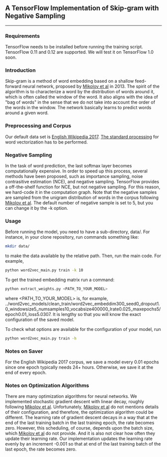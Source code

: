 ## A TensorFlow Implementation of Skip-gram with Negative Sampling
----

### Requirements
TensorFlow needs to be installed before running the training script.
TensorFlow 0.11 and 0.12 are supported. We will test it on TensorFlow 1.0 soon.

### Introduction
Skip-gram is a method of word embedding based on a shallow feed-forward neural network, proposed by [Mikolov et al](https://arxiv.org/pdf/1301.3781.pdf) in 2013. The spirit of the algorithm is to characterize a word by the distribution of words around it, which is often called the window of the word. It also aligns with the idea of "bag of words"  in the sense that we do not take into account the order of the words in the window. The network basically learns to predict words around a given word. 

### Preprocessing and Corpus
Our default data set is [English Wikipedia 2017](https://dumps.wikimedia.org/other/incr/wikidatawiki/). [The standard processing](http://mattmahoney.net/dc/textdata.html) for word vectorization has to be performed.

### Negative Sampling
In the task of word prediction, the last softmax layer becomes computationally expensive. In order to speed up this process, several methods have been proposed, such as importance sampling, noise contrasitive estimation (NCE), and negative sampling. TensorFlow provides a off-the-shelf function for NCE, but not negative sampling. For this reason, we hard-code it in the computation graph. Note that the negative samples are sampled from the unigram distribution of words in the corpus following [Mikolov et al](https://arxiv.org/pdf/1301.3781.pdf). The default number of negative sample is set to 5, but you can change it by the -k option. 

### Usage 
Before running the model, you need to have a sub-directory, data/. For instance, in your clone repository, run commands something like:
```bash
mkdir data/
``` 
to make the data available by the relative path. 
Then, run the main code. For example, 

```bash
python word2vec_main.py train -k 10 
```
To get the trained embedding matrix run a command:
```bash
python extract_weights.py <PATH_TO_YOUR_MODEL>
``` 
where \<PATH\_TO\_YOUR\_MODEL\> is, for example, ../word2vec_models/clean_train/word2vec_embeddim300_seed0_dropout1.0_windowsize5_numsamples10_vocabsize400000_lrate0.025_maxepochs5/epoch0.01_loss5.0307. It is lengthy so that you will know the exact configuration of the saved model. 

To check what options are available for the configuration of your model, run
```bash
python word2vec_main.py train -h 
```

### Notes on Saver
For the English Wikipedia 2017 corpus, we save a model every 0.01 epochs since one epoch typically needs 24+ hours. Otherwise, we save it at the end of every epoch.

### Notes on Optimization Algorithms
There are many optimization algorithms for neural networks. We implemented stochastic gradient descent with linear decay, roughly following [Mikolov et al](https://arxiv.org/pdf/1301.3781.pdf).  Unfortunately, [Mikolov et al](https://arxiv.org/pdf/1301.3781.pdf) do not mentions details of their configuration, and therefore, the optimization algorithm could be different. The learning rate of gradient descent decays in a way that at the end of the last training batch in the last training epoch, the rate becomes zero. However, this scheduling, of course, depends upon the batch size, which [Mikolov et al](https://arxiv.org/pdf/1301.3781.pdf) do not provide. And it is also not clear how often they update their learning rate. Our implementation updates the learning rate evenly by an increment -0.001 so that at end of the last training batch of the last epoch, the rate becomes zero.

